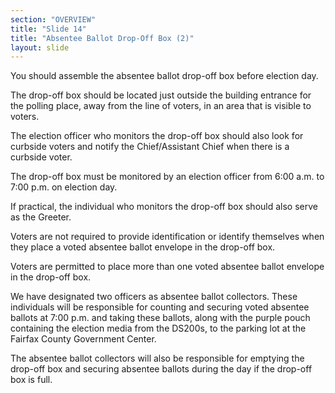 ```yaml
---
section: "OVERVIEW"
title: "Slide 14"
title: "Absentee Ballot Drop-Off Box (2)"
layout: slide
---
```


You should assemble the absentee ballot drop-off box before election day.

The drop-off box should be located just outside the building entrance for the polling place, away from the line of voters, in an area that is visible to voters.

The election officer who monitors the drop-off box should also look for curbside voters and notify the Chief/Assistant Chief when there is a curbside voter.

The drop-off box must be monitored by an election officer from 6:00 a.m. to 7:00 p.m. on election day.

If practical, the individual who monitors the drop-off box should also serve as the Greeter.

Voters are not required to provide identification or identify themselves when they place a voted absentee ballot envelope in the drop-off box.

Voters are permitted to place more than one voted absentee ballot envelope in the drop-off box.

We have designated two officers as absentee ballot collectors. These individuals will be responsible for counting and securing voted absentee ballots at 7:00 p.m. and taking these ballots, along with the purple pouch containing the election media from the DS200s, to the parking lot at the Fairfax County Government Center.

The absentee ballot collectors will also be responsible for emptying the drop-off box and securing absentee ballots during the day if the drop-off box is full.




